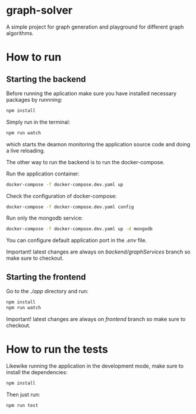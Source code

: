 # graph-solver
A simple project for graph generation and playground for different graph algorithms.

# How to run

## Starting the backend

Before running the aplication make sure you have installed necessary packages by runnning:
```bash
npm install
```

Simply run in the terminal:
```bash
npm run watch
```
which starts the deamon monitoring the application source code and doing a live reloading.

The other way to run the backend is to run the docker-compose.

Run the application container:

```bash
docker-compose -f docker-compose.dev.yaml up
```

Check the configuration of docker-compose:
```bash
docker-compose -f docker-compose.dev.yaml config
```

Run only the mongodb service:

```bash
docker-compose -f docker-compose.dev.yaml up -d mongodb
```

You can configure default application port in the <em>.env</em> file.

Important! latest changes are always on <em>backend/graphServices</em> branch so make sure to checkout.


## Starting the frontend

Go to the <em>./app</em> directory and run:
```bash
npm install
npm run watch
```

Important! latest changes are always on <em>frontend</em> branch so make sure to checkout.

# How to run the tests

Likewike running the application in the development mode, make sure to install the dependencies:
```bash
npm install
```
Then just run:
```bash
npm run test
```